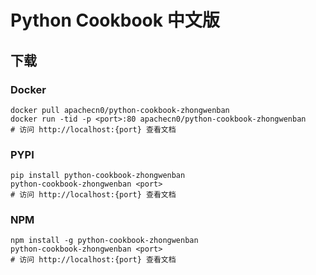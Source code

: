 # Python Cookbook 中文版

## 下载

### Docker

```
docker pull apachecn0/python-cookbook-zhongwenban
docker run -tid -p <port>:80 apachecn0/python-cookbook-zhongwenban
# 访问 http://localhost:{port} 查看文档
```

### PYPI

```
pip install python-cookbook-zhongwenban
python-cookbook-zhongwenban <port>
# 访问 http://localhost:{port} 查看文档
```

### NPM

```
npm install -g python-cookbook-zhongwenban
python-cookbook-zhongwenban <port>
# 访问 http://localhost:{port} 查看文档
```
